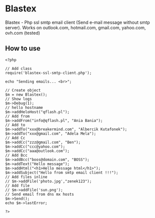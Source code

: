 # Blastex
Blastex - Php ssl smtp email client (Send e-mail message without smtp server). Works on outlook.com, hotmail.com, gmail.com, yahoo.com, ovh.com (tested)


## How to use
```
<?php

// Add class
require('blastex-ssl-smtp-client.php');

echo "Sending emails... <br>";

// Create object
$m = new Blastex();
// Show logs
$m->Debug(1);
// hello hostname
$m->addHeloHost("qflash.pl");
// Add from
$m->addFrom("info@qflash.pl", "Ania Bania");
// Add to
$m->addTo("xxx@breakermind.com", "Albercik Kutafonek");
$m->addTo("xxx@gmail.com", "Adela Mela");
// Add Cc
$m->addCc("zzz@gmail.com", "Ben");
$m->addCc("ccc@yahoo.com");
$m->addCc("aaa@outlook.com");
// Add Bcc
$m->addBcc("boos@domain.com", "BOSS");    
$m->addText("Hello message");
$m->addHtml("<h1>Hello message html</h1>");
$m->addSubject("Hello from smtp email client !!!");
// Add files inline
// $m->addFile('photo.jpg',"zenek123");
// Add file
// $m->addFile('sun.png');
// Send email from dns mx hosts
$m->Send();
echo $m->lastError;

?>
```
